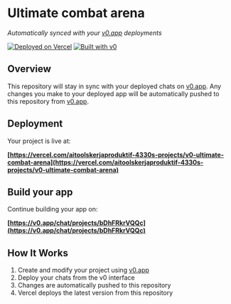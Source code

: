 # Ultimate combat arena

*Automatically synced with your [v0.app](https://v0.app) deployments*

[![Deployed on Vercel](https://img.shields.io/badge/Deployed%20on-Vercel-black?style=for-the-badge&logo=vercel)](https://vercel.com/aitoolskerjaproduktif-4330s-projects/v0-ultimate-combat-arena)
[![Built with v0](https://img.shields.io/badge/Built%20with-v0.app-black?style=for-the-badge)](https://v0.app/chat/projects/bDhFRkrVQQc)

## Overview

This repository will stay in sync with your deployed chats on [v0.app](https://v0.app).
Any changes you make to your deployed app will be automatically pushed to this repository from [v0.app](https://v0.app).

## Deployment

Your project is live at:

**[https://vercel.com/aitoolskerjaproduktif-4330s-projects/v0-ultimate-combat-arena](https://vercel.com/aitoolskerjaproduktif-4330s-projects/v0-ultimate-combat-arena)**

## Build your app

Continue building your app on:

**[https://v0.app/chat/projects/bDhFRkrVQQc](https://v0.app/chat/projects/bDhFRkrVQQc)**

## How It Works

1. Create and modify your project using [v0.app](https://v0.app)
2. Deploy your chats from the v0 interface
3. Changes are automatically pushed to this repository
4. Vercel deploys the latest version from this repository
